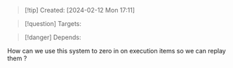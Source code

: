 
>[!tip] Created: [2024-02-12 Mon 17:11]

>[!question] Targets: 

>[!danger] Depends: 

How can we use this system to zero in on execution items so we can replay them ?